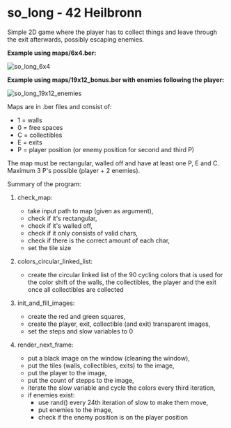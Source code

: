 # so_long - 42 Heilbronn
Simple 2D game where the player has to collect things and
leave through the exit afterwards, possibly escaping enemies.

**Example using maps/6x4.ber:**

![so_long_6x4](https://user-images.githubusercontent.com/93228604/143488066-17dd5edb-9e3e-4420-a585-84d5b1fd209a.gif)


**Example using maps/19x12_bonus.ber with enemies following the player:**

![so_long_19x12_enemies](https://user-images.githubusercontent.com/93228604/143488086-7f1f7a85-33c7-4772-b5ff-65299983ab27.gif)

Maps are in .ber files and consist of:

- 1 = walls
- 0 = free spaces
- C = collectibles
- E = exits
- P = player position (or enemy position for second and third P)


The map must be rectangular, walled off and have at least one P, E and C.
Maximum 3 P's possible (player + 2 enemies).

Summary of the program:

1.	check_map:
	- take input path to map (given as argument),
	- check if it's rectangular,
	- check if it's walled off,
	- check if it only consists of valid chars,
	- check if there is the correct amount of each char,
	- set the tile size

2.	colors_circular_linked_list:
	- create the circular linked list of the 90 cycling colors that is used
	for the color shift of the walls, the collectibles, the player and
	the exit once all collectibles are collected

3.	init_and_fill_images:
	- create the red and green squares,
	- create the player, exit, collectible (and exit) transparent images,
	- set the steps and slow variables to 0

4.	render_next_frame:
	- put a black image on the window (cleaning the window),
	- put the tiles (walls, collectibles, exits) to the image,
	- put the player to the image,
	- put the count of stepps to the image,
	- iterate the slow variable and cycle the colors every third iteration,
	- if enemies exist:
		- use rand() every 24th iteration of slow to make them move,
		- put enemies to the image,
		- check if the enemy position is on the player position
